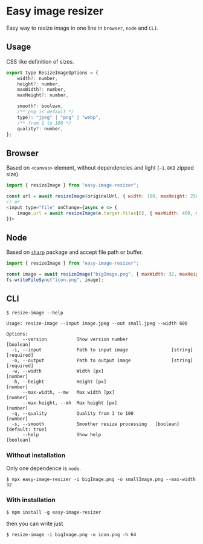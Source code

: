 # Easy image resizer

Easy way to resize image in one line in `browser`, `node` and `CLI`.

## Usage

CSS like definition of sizes.

```js
export type ResizeImageOptions = {
    width?: number,
    height?: number,
    maxWidth?: number,
    maxHeight?: number,

    smooth?: boolean,
    /** png is default */
    type?: "jpeg" | "png" | "webp",
    /** from 1 to 100 */
    quality?: number,
};
```

## Browser

Based on `<canvas>` element, without dependencies and light (`~1.8KB` zipped size).

```js
import { resizeImage } from "easy-image-resizer";

const url = await resizeImage(originalUrl, { width: 100, maxHeight: 250 });
// or
<input type="file" onChange={async e => {
    image.url = await resizeImage(e.target.files[0], { maxWidth: 400, maxHeight: 300 });
}}>
```

## Node

Based on [`sharp`](https://github.com/lovell/sharp) package and accept file path or buffer.

```js
import { resizeImage } from "easy-image-resizer";

const image = await resizeImage("bigImage.png", { maxWidth: 32, maxHeight: 32 });
fs.writeFileSync("icon.png", image);
```

## CLI

```
$ resize-image --help

Usage: resize-image --input image.jpeg --out small.jpeg --width 600

Options:
      --version           Show version number                          [boolean]
  -i, --input             Path to input image                [string] [required]
  -o, --output            Path to output image               [string] [required]
  -w, --width             Width [px]                                    [number]
  -h, --height            Height [px]                                   [number]
      --max-width, --mw   Max width [px]                                [number]
      --max-height, --mh  Max height [px]                               [number]
  -q, --quality           Quality from 1 to 100                         [number]
  -s, --smooth            Smoother resize processing   [boolean] [default: true]
      --help              Show help                                    [boolean]
```

### Without installation

Only one dependence is `node`.

```
$ npx easy-image-resizer -i bigImage.png -o smallImage.png --max-width 32
```

### With installation

```
$ npm install -g easy-image-resizer
```

then you can write just

```
$ resize-image -i bigImage.png -o icon.png -h 64
```
